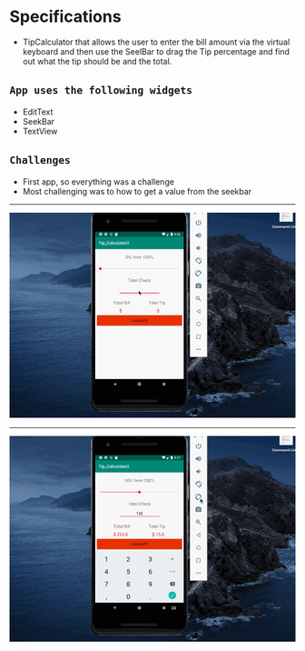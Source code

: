 # Specifications
<ul>
  <li>TipCalculator that allows the user to enter the bill amount via the virtual keyboard and then use the SeelBar to drag the Tip percentage and find out what the tip should be and the total.</li>
 </ul>
 
## `App uses the following widgets`
<ul>
  <li>EditText</li>
  <li>SeekBar</li>
  <li>TextView</li>
 </ul>
 
 ## `Challenges`
 <ul>
  <li>First app, so everything was a challenge</li>
  <li>Most challenging was to how to get a value from the seekbar</li>
 </ul>
 
 ---
 
 ![](calc1.gif)
 
 ---
 
 ![](calc2.gif)
